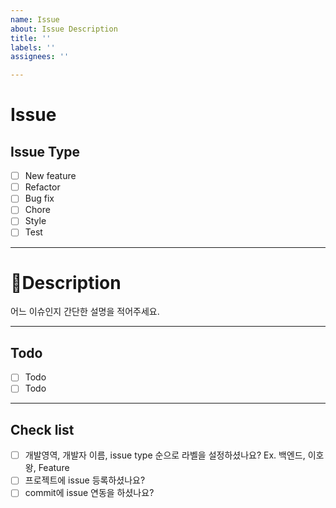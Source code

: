 ```yaml
---
name: Issue
about: Issue Description
title: ''
labels: ''
assignees: ''

---
```


# **Issue**

## Issue Type

- [ ] New feature
- [ ] Refactor
- [ ] Bug fix
- [ ] Chore
- [ ] Style
- [ ] Test

--- 

#  📝Description

어느 이슈인지 간단한 설명을 적어주세요.

---

## Todo
- [ ] Todo 
- [ ] Todo

---

## Check list
- [ ] 개발영역, 개발자 이름, issue type 순으로 라벨을 설정하셨나요? Ex. 백엔드, 이호왕, Feature
- [ ] 프로젝트에 issue 등록하셨나요?
- [ ] commit에 issue 연동을 하셨나요?
